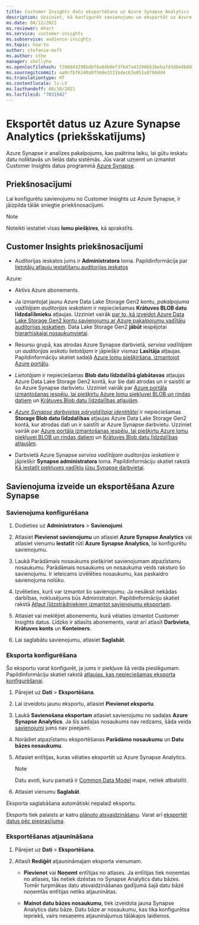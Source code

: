 ```yaml
---
title: Customer Insights datu eksportēšana uz Azure Synapse Analytics
description: Uzziniet, kā konfigurēt savienojumu un eksportēt uz Azure Synapse Analytics.
ms.date: 04/12/2021
ms.reviewer: mhart
ms.service: customer-insights
ms.subservice: audience-insights
ms.topic: how-to
author: stefanie-msft
ms.author: sthe
manager: shellyha
ms.openlocfilehash: f206043298bdbf8a84b0ef37b47a43290653beba7d3d0e8b807ec74513614aa8
ms.sourcegitcommit: aa0cfbf6240a9f560e3131bdec63e051a8786dd4
ms.translationtype: HT
ms.contentlocale: lv-LV
ms.lasthandoff: 08/10/2021
ms.locfileid: "7031942"
---
```

# <a name="export-data-to-azure-synapse-analytics-preview"></a>Eksportēt datus uz Azure Synapse Analytics (priekšskatījums)

Azure Synapse ir analīzes pakalpojums, kas paātrina laiku, lai gūtu ieskatu datu noliktavās un lielās datu sistēmās. Jūs varat uzņemt un izmantot Customer Insights datus programmā [Azure Synapse](/azure/synapse-analytics/overview-what-is).

## <a name="prerequisites"></a>Priekšnosacījumi

Lai konfigurētu savienojumu no Customer Insights uz Azure Synapse, ir jāizpilda tālāk sniegtie priekšnosacījumi.

> [!NOTE]
> Noteikti iestatiet visas **lomu piešķires**, kā aprakstīts.  

## <a name="prerequisites-in-customer-insights"></a>Customer Insights priekšnosacījumi

* Auditorijas ieskatos jums ir **Administratora** loma. Papildinformācija par [lietotāju atļauju iestatīšanu auditorijas ieskatos](permissions.md#assign-roles-and-permissions)

Azure: 

- Aktīvs Azure abonements.

- Ja izmantojat jaunu Azure Data Lake Storage Gen2 kontu, *pakalpojuma vadītājam auditorijas ieskatiem* ir nepieciešamas **Krātuves BLOB datu līdzdalībnieku** atļaujas. Uzziniet vairāk [par to, kā izveidot Azure Data Lake Storage Gen2 kontu savienojumu ar Azure pakalpojumu vadītāju auditorijas ieskatiem](connect-service-principal.md). Data Lake Storage Gen2 **jābūt** iespējotai [hierarhiskajai nosaukumvietai](/azure/storage/blobs/data-lake-storage-namespace).

- Resursu grupā, kas atrodas Azure Synapse darbvietā, *servisa vadītājam* un *auditorijas ieskatu lietotājam* ir jāpiešķir vismaz **Lasītāja** atļaujas. Papildinformāciju skatiet sadaļā [Azure lomu piešķiršana, izmantojot Azure portālu](/azure/role-based-access-control/role-assignments-portal).

- *Lietotājam* ir nepieciešamas **Blob datu līdzdalībā glabātavas** atļaujas Azure Data Lake Storage Gen2 kontā, kur šie dati atrodas un ir saistīti ar šo Azure Synapse darbvietu. Uzziniet vairāk par [Azure portāla izmantošanas iespēju, lai piešķirtu Azure lomu piekļuvei BLOB un rindas datiem](/azure/storage/common/storage-auth-aad-rbac-portal) un [Krātuves Blob datu līdzdalības atļaujām](/azure/role-based-access-control/built-in-roles#storage-blob-data-contributor).

- *[Azure Synapse darbvietas pārvaldītajai identitātei](/azure/synapse-analytics/security/synapse-workspace-managed-identity)* ir nepieciešamas **Storage Blob datu līdzdalības** atļaujas Azure Data Lake Storage Gen2 kontā, kur atrodas dati un ir saistīti ar Azure Synapse darbvietu. Uzziniet vairāk par [Azure portāla izmantošanas iespēju, lai piešķirtu Azure lomu piekļuvei BLOB un rindas datiem](/azure/storage/common/storage-auth-aad-rbac-portal) un [Krātuves Blob datu līdzdalības atļaujām](/azure/role-based-access-control/built-in-roles#storage-blob-data-contributor).

- Darbvietā Azure Synapse *servisa vadītājam auditorijas ieskatiem* ir jāpiešķir **Synapse administratora** loma. Papildinformāciju skatiet rakstā [Kā iestatīt piekļuves vadīklu jūsu Synapse darbvietai](/azure/synapse-analytics/security/how-to-set-up-access-control).

## <a name="set-up-the-connection-and-export-to-azure-synapse"></a>Savienojuma izveide un eksportēšana Azure Synapse

### <a name="configure-a-connection"></a>Savienojuma konfigurēšana

1. Dodieties uz **Administrators** > **Savienojumi**.

1. Atlasiet **Pievienot savienojumu** un atlasiet **Azure Synapse Analytics** vai atlasiet vienumu **Iestatīt** rūtī **Azure Synapse Analytics**, lai konfigurētu savienojumu.

1. Laukā Parādāmais nosaukums piešķiriet savienojumam atpazīstamu nosaukumu. Parādāmais nosaukums un nosaukuma veids raksturo šo savienojumu. Ir ieteicams izvēlēties nosaukumu, kas paskaidro savienojuma nolūku.

1. Izvēlieties, kurš var izmantot šo savienojumu. Ja nesāksit nekādas darbības, noklusējums būs Administratori. Papildinformāciju skatiet rakstā [Atļaut līdzstrādniekiem izmantot savienojumu eksportam](connections.md#allow-contributors-to-use-a-connection-for-exports).

1. Atlasiet vai meklējiet abonementu, kurā vēlaties izmantot Customer Insights datus. Līdzko ir atlasīts abonements, varat arī atlasīt **Darbvieta**, **Krātuves konts** un **Konteiners**.

1. Lai saglabātu savienojumu, atlasiet **Saglabāt**.

### <a name="configure-an-export"></a>Eksporta konfigurēšana

Šo eksportu varat konfigurēt, ja jums ir piekļuve šā veida pieslēgumam. Papildinformāciju skatiet rakstā [atļaujas, kas nepieciešamas eksporta konfigurēšanai](export-destinations.md#set-up-a-new-export).

1. Pārejiet uz **Dati** > **Eksportēšana**.

1. Lai izveidotu jaunu eksportu, atlasiet **Pievienot eksportu**.

1. Laukā **Savienošana eksportam** atlasiet savienojumu no sadaļas **Azure Synapse Analytics**. Ja šis sadaļas nosaukums nav redzams, šāda veida [savienojumi](connections.md) jums nav pieejami.

1. Norādiet atpazīstamu eksportēšanas **Parādāmo nosaukumu** un **Datu bāzes nosaukumu**.

1. Atlasiet entītijas, kuras vēlaties eksportēt uz Azure Synapse Analytics.
   > [!NOTE]
   > Datu avoti, kuru pamatā ir [Common Data Model](connect-common-data-model.md) mape, netiek atbalstīti.

2. Atlasiet vienumu **Saglabāt**.

Eksporta saglabāšana automātiski nepalaiž eksportu.

Eksports tiek palaists ar katru [plānoto atsvaidzināšanu](system.md#schedule-tab). Varat arī [eksportēt datus pēc pieprasījuma](export-destinations.md#run-exports-on-demand).

### <a name="update-an-export"></a>Eksportēšanas atjaunināšana

1. Pārejiet uz **Dati** > **Eksportēšana**.

1. Atlasīt **Rediģēt** atjaunināmajam eksporta vienumam.

   - **Pievienot** vai **Noņemt** entītijas no atlases. Ja entītijas tiek noņemtas no atlases, tās netiek dzēstas no Synapse Analytics datu bāzes. Tomēr turpmākas datu atsvaidzināšanas gadījumā šajā datu bāzē noņemtās entītijas netiks atjauninātas.

   - **Mainot datu bāzes nosaukumu**, tiek izveidota jauna Synapse Analytics datu bāze. Datu bāze ar nosaukumu, kas tika konfigurētsa iepriekš, vairs nesaņems atjauninājumus tālākajos laidienos.
